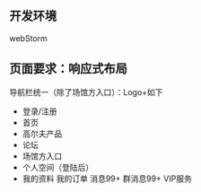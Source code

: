 ## 开发环境
webStorm
## 页面要求：响应式布局

导航栏统一（除了场馆方入口）：Logo+如下<br>
* 登录/注册  
* 首页		
* 高尔夫产品		
* 论坛	
* 场馆方入口	
* 个人空间（登陆后）	
* 我的资料
我的订单
消息99+
群消息99+
VIP服务 


